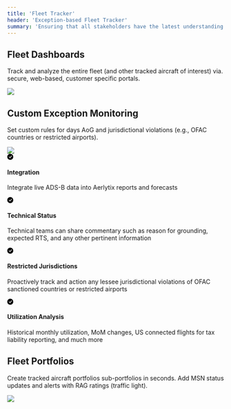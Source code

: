 ```yaml
---
title: 'Fleet Tracker'
header: 'Exception-based Fleet Tracker'
summary: 'Ensuring that all stakeholders have the latest understanding of fleet location, exceptions and utilization'
---
```


<!-- Start marketing section -->
<article class="py-5 px-5 mb-5">
  <div class="container">
    <div class="row gx-lg-5" data-cues="slideInUp">
      <div class="col-md-5">
        <h2 class="fw-bold mb-5">Fleet Dashboards</h2>
        <p>Track and analyze the entire fleet (and other tracked aircraft of interest) via. secure, web-based, customer specific portals.</p>
      </div>
      <div class="col-md-7">
        <img class="card image__feature" src="/images/products/fleet-tracker/fleet-dashboard.png" />
      </div>
    </div>
  </div>
</article>

<article class="py-5 px-5">
  <div class="container">
    <div class="row gx-lg-5" data-cues="slideInUp">
      <div class="col-md-5">
        <h2 class="fw-bold mb-5">Custom Exception Monitoring</h2>
        <p>Set custom rules for days AoG and jurisdictional violations (e.g., OFAC countries or restricted airports).</p>
      </div>
      <div class="col-md-7">
        <img class="card image__feature" src="/images/products/fleet-tracker/custom-exception-rules.png" />
      </div>
    </div>
  </div>
</article>

<article class="py-5 px-5">
<div class="container">
<div class="row g-4 py-5 row-cols-1 row-cols-lg-4" data-cues="slideInUp">
      <div class="feature col">
        <div class="feature-icon">
          <svg class="icon__check--success" xmlns="http://www.w3.org/2000/svg" width="1em" height="1em" fill="inherit" viewBox="0 0 16 16">
  <path d="M16 8A8 8 0 1 1 0 8a8 8 0 0 1 16 0zm-3.97-3.03a.75.75 0 0 0-1.08.022L7.477 9.417 5.384 7.323a.75.75 0 0 0-1.06 1.06L6.97 11.03a.75.75 0 0 0 1.079-.02l3.992-4.99a.75.75 0 0 0-.01-1.05z"></path>
</svg>
        </div>
        <h4>Integration</h4>
        <p>Integrate live ADS-B data into Aerlytix reports and forecasts</p>
      </div>
      <div class="feature col">
        <div class="feature-icon">
          <svg class="icon__check--success" xmlns="http://www.w3.org/2000/svg" width="1em" height="1em" fill="inherit" viewBox="0 0 16 16">
  <path d="M16 8A8 8 0 1 1 0 8a8 8 0 0 1 16 0zm-3.97-3.03a.75.75 0 0 0-1.08.022L7.477 9.417 5.384 7.323a.75.75 0 0 0-1.06 1.06L6.97 11.03a.75.75 0 0 0 1.079-.02l3.992-4.99a.75.75 0 0 0-.01-1.05z"></path>
</svg>
        </div>
        <h4>Technical Status</h4>
        <p>Technical teams can share commentary such as reason for grounding, expected RTS, and any other pertinent information</p>
      </div>
      <div class="feature col">
        <div class="feature-icon">
          <svg class="icon__check--success" xmlns="http://www.w3.org/2000/svg" width="1em" height="1em" fill="inherit" viewBox="0 0 16 16">
  <path d="M16 8A8 8 0 1 1 0 8a8 8 0 0 1 16 0zm-3.97-3.03a.75.75 0 0 0-1.08.022L7.477 9.417 5.384 7.323a.75.75 0 0 0-1.06 1.06L6.97 11.03a.75.75 0 0 0 1.079-.02l3.992-4.99a.75.75 0 0 0-.01-1.05z"></path>
</svg>
        </div>
        <h4>Restricted Jurisdictions</h4>
        <p>Proactively track and action any lessee jurisdictional violations of OFAC sanctioned countries or restricted airports</p>
      </div>
      <div class="feature col">
        <div class="feature-icon">
          <svg class="icon__check--success" xmlns="http://www.w3.org/2000/svg" width="1em" height="1em" fill="inherit" viewBox="0 0 16 16">
  <path d="M16 8A8 8 0 1 1 0 8a8 8 0 0 1 16 0zm-3.97-3.03a.75.75 0 0 0-1.08.022L7.477 9.417 5.384 7.323a.75.75 0 0 0-1.06 1.06L6.97 11.03a.75.75 0 0 0 1.079-.02l3.992-4.99a.75.75 0 0 0-.01-1.05z"></path>
</svg>
        </div>
        <h4>Utilization Analysis</h4>
        <p>Historical monthly utilization, MoM changes, US connected flights for tax liability reporting, and much more</p>
      </div>
    </div>
</div>
</article>

<article class="py-5 px-5">
  <div class="container">
    <div class="row gx-lg-5" data-cues="slideInUp">
      <div class="col-md-5">
        <h2 class="fw-bold mb-5">Fleet Portfolios</h2>
        <p>Create tracked aircraft portfolios sub-portfolios in seconds. Add MSN status updates and alerts with RAG ratings (traffic light).</p>
      </div>
      <div class="col-md-7">
        <img class="card image__feature" src="/images/products/fleet-tracker/fleet-portfolios.png" />
      </div>
    </div>
  </div>
</article>



